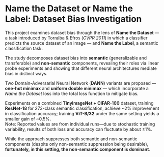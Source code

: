 # Name the Dataset or Name the Label: Dataset Bias Investigation

This project examines dataset bias through the lens of **Name the Dataset** — a task introduced by Torralba & Efros (*CVPR 2011*) in which a classifier predicts the source dataset of an image — and **Name the Label**, a semantic classification task.  

The study decomposes dataset bias into **semantic** (generalizable and transferable) and **non-semantic** components, revealing their roles via linear probe experiments and showing that different neural architectures mediate bias in distinct ways.  

Two Domain-Adversarial Neural Network (**DANN**) variants are proposed — **one-hot minimax** and **uniform double minimax** — which incorporate a *Name the Dataset* loss into the total loss function to mitigate bias.  

Experiments on a combined **TinyImageNet + CIFAR-100** dataset, training **ResNet-18** for 273-class semantic classification, achieve ~2% improvement in classification accuracy; training **ViT-B/32** under the same setting yields a smaller gain of ~0.5%.  
Note: Reported values are
from individual runs—due to stochastic training variability, results of both loss and accuracy can
fluctuate by about ±1%.

While the approach suppresses both semantic and non-semantic components (despite only non-semantic suppression being desirable), **fortunately, in this setting, the non-semantic component is dominant**.
